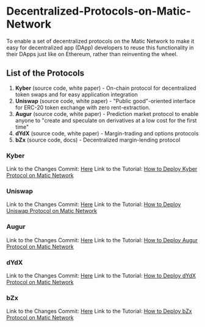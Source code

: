 # Decentralized-Protocols-on-Matic-Network
To enable a set of decentralized protocols on the Matic Network to make it easy for decentralized app (DApp) developers to reuse this functionality in their DApps just like on Ethereum, rather than reinventing the wheel.

## List of the Protocols

1. **Kyber** (source code, white paper) - On-chain protocol for decentralized token swaps and for easy application integration
2. **Uniswap** (source code, white paper) - "Public good"-oriented interface for ERC-20 token exchange with zero rent-extraction.
3. **Augur** (source code, white paper) - Prediction market protocol to enable anyone to "create and speculate on derivatives at a low cost for the first time"
4. **dYdX** (source code, white paper) - Margin-trading and options protocols
5. **bZx** (source code, docs) - Decentralized margin-lending protocol

### Kyber

Link to the Changes Commit: [Here]()
Link to the Tutorial: [How to Deploy Kyber Protocol on Matic Network]()

### Uniswap

Link to the Changes Commit: [Here]()
Link to the Tutorial: [How to Deploy Uniswap Protocol on Matic Network]()

### Augur

Link to the Changes Commit: [Here]()
Link to the Tutorial: [How to Deploy Augur Protocol on Matic Network]()

### dYdX

Link to the Changes Commit: [Here]()
Link to the Tutorial: [How to Deploy dYdX Protocol on Matic Network]()

### bZx

Link to the Changes Commit: [Here]()
Link to the Tutorial: [How to Deploy bZx Protocol on Matic Network]()


